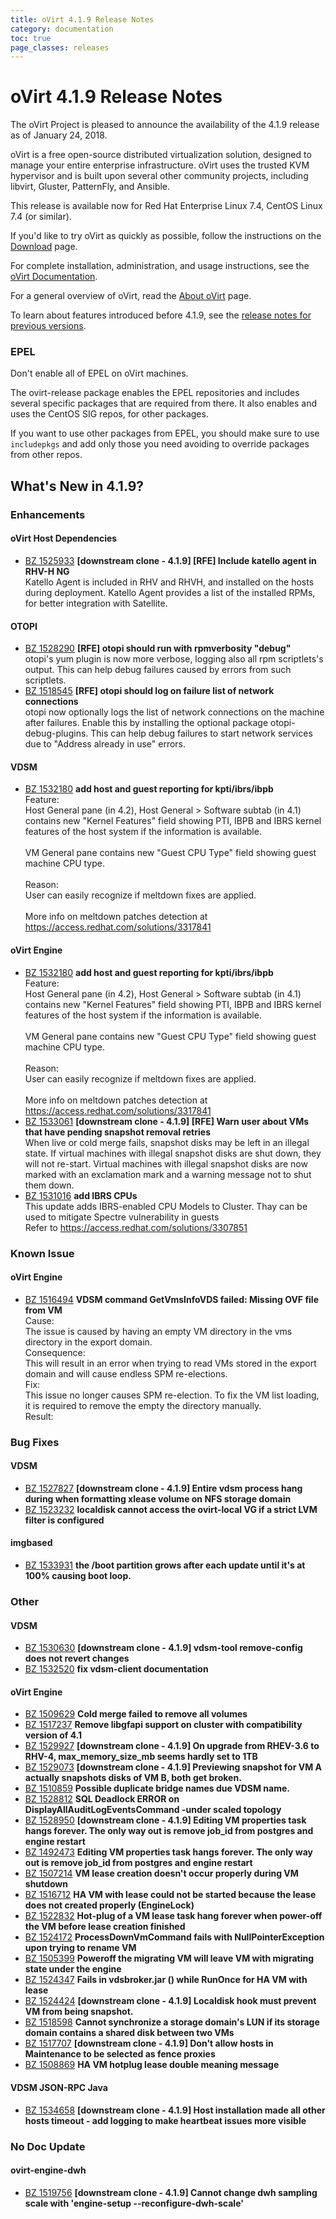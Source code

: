 ```yaml
---
title: oVirt 4.1.9 Release Notes
category: documentation
toc: true
page_classes: releases
---
```


# oVirt 4.1.9 Release Notes

The oVirt Project is pleased to announce the availability of the 4.1.9
release as of January 24, 2018.

oVirt is a free open-source distributed virtualization solution,
designed to manage your entire enterprise infrastructure.
oVirt uses the trusted KVM hypervisor and is built upon several other community
projects, including libvirt, Gluster, PatternFly, and Ansible.

This release is available now for Red Hat Enterprise Linux 7.4,
CentOS Linux 7.4 (or similar).

If you'd like to try oVirt as quickly as possible, follow the instructions on
the [Download](/download/) page.

For complete installation, administration, and usage instructions, see
the [oVirt Documentation](/documentation/).

For a general overview of oVirt, read the [About oVirt](/community/about.html)
page.

To learn about features introduced before 4.1.9, see the [release notes for previous versions](/documentation/#previous-release-notes).



### EPEL

Don't enable all of EPEL on oVirt machines.

The ovirt-release package enables the EPEL repositories and includes several
specific packages that are required from there. It also enables and uses
the CentOS SIG repos, for other packages.

If you want to use other packages from EPEL, you should make sure to
use `includepkgs` and add only those you need avoiding to override
packages from other repos.

## What's New in 4.1.9?

### Enhancements

#### oVirt Host Dependencies

 - [BZ 1525933](https://bugzilla.redhat.com/show_bug.cgi?id=1525933) <b>[downstream clone - 4.1.9] [RFE] Include katello agent in RHV-H NG</b><br>Katello Agent is included in RHV and RHVH, and installed on the hosts during deployment. Katello Agent provides a list of the installed RPMs, for better integration with Satellite.

#### OTOPI

 - [BZ 1528290](https://bugzilla.redhat.com/show_bug.cgi?id=1528290) <b>[RFE] otopi should run with rpmverbosity "debug"</b><br>otopi's yum plugin is now more verbose, logging also all rpm scriptlets's output. This can help debug failures caused by errors from such scriptlets.
 - [BZ 1518545](https://bugzilla.redhat.com/show_bug.cgi?id=1518545) <b>[RFE] otopi should log on failure list of network connections</b><br>otopi now optionally logs the list of network connections on the machine after failures. Enable this by installing the optional package otopi-debug-plugins. This can help debug failures to start network services due to "Address already in use" errors.

#### VDSM

 - [BZ 1532180](https://bugzilla.redhat.com/show_bug.cgi?id=1532180) <b>add host and guest reporting for kpti/ibrs/ibpb</b><br>Feature: <br>Host General pane (in 4.2), Host General > Software subtab (in 4.1) contains new "Kernel Features" field showing PTI, IBPB and IBRS kernel features of the host system if the information is available.<br><br>VM General pane contains new "Guest CPU Type" field showing guest machine CPU type.<br><br>Reason: <br>User can easily recognize if meltdown fixes are applied.<br><br>More info on meltdown patches detection at https://access.redhat.com/solutions/3317841

#### oVirt Engine

 - [BZ 1532180](https://bugzilla.redhat.com/show_bug.cgi?id=1532180) <b>add host and guest reporting for kpti/ibrs/ibpb</b><br>Feature: <br>Host General pane (in 4.2), Host General > Software subtab (in 4.1) contains new "Kernel Features" field showing PTI, IBPB and IBRS kernel features of the host system if the information is available.<br><br>VM General pane contains new "Guest CPU Type" field showing guest machine CPU type.<br><br>Reason: <br>User can easily recognize if meltdown fixes are applied.<br><br>More info on meltdown patches detection at https://access.redhat.com/solutions/3317841
 - [BZ 1533061](https://bugzilla.redhat.com/show_bug.cgi?id=1533061) <b>[downstream clone - 4.1.9] [RFE] Warn user about VMs that have pending snapshot removal retries</b><br>When live or cold merge fails, snapshot disks may be left in an illegal state. If virtual machines with illegal snapshot disks are shut down, they will not re-start. Virtual machines with illegal snapshot disks are now marked with an exclamation mark and a warning message not to shut them down.
 - [BZ 1531016](https://bugzilla.redhat.com/show_bug.cgi?id=1531016) <b>add IBRS CPUs</b><br>This update adds IBRS-enabled CPU Models to Cluster. Thay can be used to mitigate Spectre vulnerability in guests<br>Refer to https://access.redhat.com/solutions/3307851

### Known Issue

#### oVirt Engine

 - [BZ 1516494](https://bugzilla.redhat.com/show_bug.cgi?id=1516494) <b>VDSM command GetVmsInfoVDS failed: Missing OVF file from VM</b><br>Cause: <br>The issue is caused by having an empty VM directory in the vms directory in the export domain.<br>Consequence: <br>This will result in an error when trying to read VMs stored in the export domain and will cause endless SPM re-elections.<br>Fix: <br>This issue no longer causes SPM re-election. To fix the VM list loading, it is required to remove the empty the directory manually.<br>Result:

### Bug Fixes

#### VDSM

 - [BZ 1527827](https://bugzilla.redhat.com/show_bug.cgi?id=1527827) <b>[downstream clone - 4.1.9] Entire vdsm process hang during when formatting xlease volume on NFS storage domain</b><br>
 - [BZ 1523232](https://bugzilla.redhat.com/show_bug.cgi?id=1523232) <b>localdisk cannot access the ovirt-local VG if a strict LVM filter is configured</b><br>

#### imgbased

 - [BZ 1533931](https://bugzilla.redhat.com/show_bug.cgi?id=1533931) <b>the /boot partition grows after each update until it's at 100% causing boot loop.</b><br>

### Other

#### VDSM

 - [BZ 1530630](https://bugzilla.redhat.com/show_bug.cgi?id=1530630) <b>[downstream clone - 4.1.9] vdsm-tool remove-config does not revert changes</b><br>
 - [BZ 1532520](https://bugzilla.redhat.com/show_bug.cgi?id=1532520) <b>fix vdsm-client documentation</b><br>

#### oVirt Engine

 - [BZ 1509629](https://bugzilla.redhat.com/show_bug.cgi?id=1509629) <b>Cold merge failed to remove all volumes</b><br>
 - [BZ 1517237](https://bugzilla.redhat.com/show_bug.cgi?id=1517237) <b>Remove libgfapi support on cluster with  compatibility version of 4.1</b><br>
 - [BZ 1529927](https://bugzilla.redhat.com/show_bug.cgi?id=1529927) <b>[downstream clone - 4.1.9] On upgrade from RHEV-3.6 to RHV-4, max_memory_size_mb seems hardly set to 1TB</b><br>
 - [BZ 1529073](https://bugzilla.redhat.com/show_bug.cgi?id=1529073) <b>[downstream clone - 4.1.9] Previewing snapshot for VM A actually snapshots disks of VM B, both get broken.</b><br>
 - [BZ 1510859](https://bugzilla.redhat.com/show_bug.cgi?id=1510859) <b>Possible duplicate bridge names due VDSM name.</b><br>
 - [BZ 1528812](https://bugzilla.redhat.com/show_bug.cgi?id=1528812) <b>SQL Deadlock ERROR on DisplayAllAuditLogEventsCommand -under scaled topology</b><br>
 - [BZ 1528950](https://bugzilla.redhat.com/show_bug.cgi?id=1528950) <b>[downstream clone - 4.1.9] Editing VM properties task hangs forever. The only way out is remove job_id from postgres and engine restart</b><br>
 - [BZ 1492473](https://bugzilla.redhat.com/show_bug.cgi?id=1492473) <b>Editing VM properties task hangs forever. The only way out is remove job_id from postgres and engine restart</b><br>
 - [BZ 1507214](https://bugzilla.redhat.com/show_bug.cgi?id=1507214) <b>VM lease creation doesn't occur properly during VM shutdown</b><br>
 - [BZ 1516712](https://bugzilla.redhat.com/show_bug.cgi?id=1516712) <b>HA VM with lease could not be started because the lease does not created properly (EngineLock)</b><br>
 - [BZ 1522832](https://bugzilla.redhat.com/show_bug.cgi?id=1522832) <b>Hot-plug of a VM lease task hang forever when power-off the VM before lease creation finished</b><br>
 - [BZ 1524172](https://bugzilla.redhat.com/show_bug.cgi?id=1524172) <b>ProcessDownVmCommand fails with NullPointerException upon trying to rename VM</b><br>
 - [BZ 1505399](https://bugzilla.redhat.com/show_bug.cgi?id=1505399) <b>Poweroff the migrating VM will leave VM with migrating state under the engine</b><br>
 - [BZ 1524347](https://bugzilla.redhat.com/show_bug.cgi?id=1524347) <b>Fails in vdsbroker.jar () while RunOnce for HA VM with lease</b><br>
 - [BZ 1524424](https://bugzilla.redhat.com/show_bug.cgi?id=1524424) <b>[downstream clone - 4.1.9] Localdisk hook must prevent VM from being snapshot.</b><br>
 - [BZ 1518598](https://bugzilla.redhat.com/show_bug.cgi?id=1518598) <b>Cannot synchronize a storage domain's LUN if its storage domain contains a shared disk between two VMs</b><br>
 - [BZ 1517707](https://bugzilla.redhat.com/show_bug.cgi?id=1517707) <b>[downstream clone - 4.1.9] Don't allow hosts in Maintenance to be selected as fence proxies</b><br>
 - [BZ 1508869](https://bugzilla.redhat.com/show_bug.cgi?id=1508869) <b>HA VM hotplug lease double meaning message</b><br>

#### VDSM JSON-RPC Java

 - [BZ 1534658](https://bugzilla.redhat.com/show_bug.cgi?id=1534658) <b>[downstream clone - 4.1.9] Host installation made all other hosts timeout - add logging to make heartbeat issues more visible</b><br>

### No Doc Update

#### ovirt-engine-dwh

 - [BZ 1519756](https://bugzilla.redhat.com/show_bug.cgi?id=1519756) <b>[downstream clone - 4.1.9] Cannot change dwh sampling scale with 'engine-setup --reconfigure-dwh-scale'</b><br>

